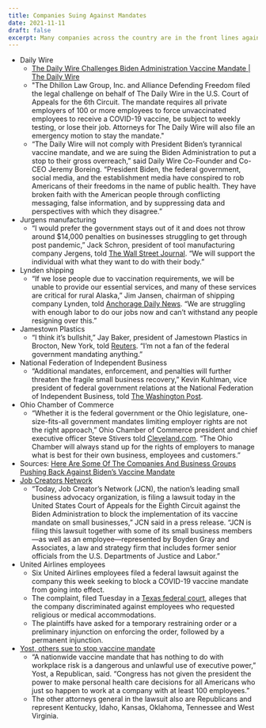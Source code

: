 ```yaml
---
title: Companies Suing Against Mandates
date: 2021-11-11
draft: false
excerpt: Many companies across the country are in the front lines against draconian vaccine mandates.
---
```



* Daily Wire
  * [The Daily Wire Challenges Biden Administration Vaccine Mandate | The Daily Wire](https://www.dailywire.com/news/breaking-the-daily-wire-challenges-biden-administration-vaccine-mandate)
  * "The Dhillon Law Group, Inc. and Alliance Defending Freedom filed the legal challenge on behalf of The Daily Wire in the U.S. Court of Appeals for the 6th Circuit. The mandate requires all private employers of 100 or more employees to force unvaccinated employees to receive a COVID-19 vaccine, be subject to weekly testing, or lose their job. Attorneys for The Daily Wire will also file an emergency motion to stay the mandate."
  * “The Daily Wire will not comply with President Biden’s tyrannical vaccine mandate, and we are suing the Biden Administration to put a stop to their gross overreach,” said Daily Wire Co-Founder and Co-CEO Jeremy Boreing. “President Biden, the federal government, social media, and the establishment media have conspired to rob Americans of their freedoms in the name of public health. They have broken faith with the American people through conflicting messaging, false information, and by suppressing data and perspectives with which they disagree.”
* Jurgens manufacturing
  * “I would prefer the government stays out of it and does not throw around $14,000 penalties on businesses struggling to get through post pandemic,” Jack Schron, president of tool manufacturing company Jergens, told [The Wall Street Journal](https://www.wsj.com/articles/bidens-covid-19-vaccine-mandate-splits-business-community-11631285037). “We will support the individual with what they want to do with their body.”
* Lynden shipping
  * “If we lose people due to vaccination requirements, we will be unable to provide our essential services, and many of these services are critical for rural Alaska,” Jim Jansen, chairman of shipping company Lynden, told [Anchorage Daily News](https://www.adn.com/business-economy/2021/09/12/alaska-businesses-have-mixed-reactions-to-federal-vaccine-mandate/). “We are struggling with enough labor to do our jobs now and can’t withstand any people resigning over this.”
* Jamestown Plastics
  * “I think it’s bullshit,” Jay Baker, president of Jamestown Plastics in Brocton, New York, told [Reuters](https://www.reuters.com/world/us/few-cheers-many-worries-among-us-businesses-facing-covid-19-vaccine-test-mandate-2021-09-09/). “I’m not a fan of the federal government mandating anything.”
* National Federation of Independent Business
  * “Additional mandates, enforcement, and penalties will further threaten the fragile small business recovery,” Kevin Kuhlman, vice president of federal government relations at the National Federation of Independent Business, told [The Washington Post](https://www.washingtonpost.com/business/2021/09/10/biden-vaccine-mandate-workers-businesses/).
* Ohio Chamber of Commerce
  * “Whether it is the federal government or the Ohio legislature, one-size-fits-all government mandates limiting employer rights are not the right approach,” Ohio Chamber of Commerce president and chief executive officer Steve Stivers told [Cleveland.com](https://www.cleveland.com/open/2021/09/ohio-employers-and-republicans-criticize-president-joe-bidens-vaccine-mandate-wait-for-more-federal-guidance.html). “The Ohio Chamber will always stand up for the rights of employers to manage what is best for their own business, employees and customers.”
* Sources: [Here Are Some Of The Companies And Business Groups Pushing Back Against Biden’s Vaccine Mandate](https://www.citizensjournal.us/here-are-some-of-the-companies-and-business-groups-pushing-back-against-bidens-vaccine-mandate/)
* [Job Creators Network](https://thevirginiastar.com/2021/11/05/job-creators-network-suing-biden-administration-over-vaccine-mandate/)
  * “Today, Job Creator’s Network  (JCN), the nation’s leading small business advocacy organization, is filing a lawsuit today in the United States Court of Appeals for the Eighth Circuit against the Biden Administration to block the implementation of its vaccine mandate on small businesses,” JCN said in a press release. “JCN is filing this lawsuit together with some of its small business members—as well as an employee—represented by Boyden Gray and Associates, a law and strategy firm that includes former senior officials from the U.S. Departments of Justice and Labor.”
* United Airlines employees
  * Six United Airlines employees filed a federal lawsuit against the company this week seeking to block a COVID-19 vaccine mandate from going into effect. 
  * The complaint, filed Tuesday in a [Texas federal court](https://storage.courtlistener.com/recap/gov.uscourts.txnd.353477/gov.uscourts.txnd.353477.1.0.pdf), alleges that the company discriminated against employees who requested religious or medical accommodations.
  * The plaintiffs have asked for a temporary restraining order or a preliminary injunction on enforcing the order, followed by a permanent injunction.
* [Yost, others sue to stop vaccine mandate](https://www.vindy.com/news/local-news/2021/11/yost-others-sue-to-stop-vaccine-mandate/)
  * “A nationwide vaccine mandate that has nothing to do with workplace risk is a dangerous and unlawful use of executive power,” Yost, a Republican, said. “Congress has not given the president the power to make personal health care decisions for all Americans who just so happen to work at a company with at least 100 employees.”
  * The other attorneys general in the lawsuit also are Republicans and represent Kentucky, Idaho, Kansas, Oklahoma, Tennessee and West Virginia.